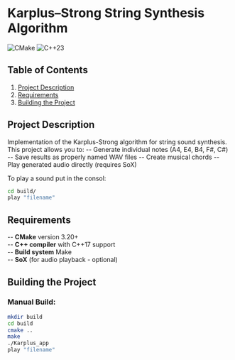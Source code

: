 # Karplus–Strong String Synthesis Algorithm

![CMake](https://img.shields.io/badge/CMake-3.20+-brightgreen)
![C++23](https://img.shields.io/badge/C++-23-blue)

## Table of Contents
1. [Project Description](#-project-description)
2. [Requirements](#-requirements)
3. [Building the Project](#-building-the-project)

## Project Description
Implementation of the Karplus-Strong algorithm for string sound synthesis. This project allows you to:
-- Generate individual notes (A4, E4, B4, F#, C#)
-- Save results as properly named WAV files
-- Create musical chords
-- Play generated audio directly (requires SoX)

To play a sound put in the consol:
```bash
cd build/
play "filename"
```
## Requirements
-- **CMake** version 3.20+  
-- **C++ compiler** with C++17 support  
-- **Build system** Make  
-- **SoX** (for audio playback - optional)  

## Building the Project

### Manual Build:
```bash
mkdir build
cd build
cmake ..
make
./Karplus_app
play "filename"
```